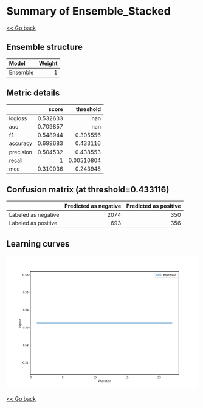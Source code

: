 # Summary of Ensemble_Stacked

[<< Go back](../README.md)


## Ensemble structure
| Model    |   Weight |
|:---------|---------:|
| Ensemble |        1 |

## Metric details
|           |    score |    threshold |
|:----------|---------:|-------------:|
| logloss   | 0.532633 | nan          |
| auc       | 0.709857 | nan          |
| f1        | 0.548944 |   0.305556   |
| accuracy  | 0.699683 |   0.433116   |
| precision | 0.504532 |   0.438553   |
| recall    | 1        |   0.00510804 |
| mcc       | 0.310036 |   0.243948   |


## Confusion matrix (at threshold=0.433116)
|                     |   Predicted as negative |   Predicted as positive |
|:--------------------|------------------------:|------------------------:|
| Labeled as negative |                    2074 |                     350 |
| Labeled as positive |                     693 |                     356 |

## Learning curves
![Learning curves](learning_curves.png)

[<< Go back](../README.md)
